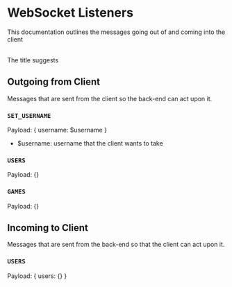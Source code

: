 # WebSocket Listeners

This documentation outlines the messages going out of and coming into the client <br /><br />

The title suggests

## Outgoing from Client

Messages that are sent from the client so the back-end can act upon it.

### `SET_USERNAME`

Payload: { username: \$username }

- \$username: username that the client wants to take

### `USERS`

Payload: {}

### `GAMES`

Payload: {}

## Incoming to Client

Messages that are sent from the back-end so that the client can act upon it.

### `USERS`

Payload: { users: {} }
